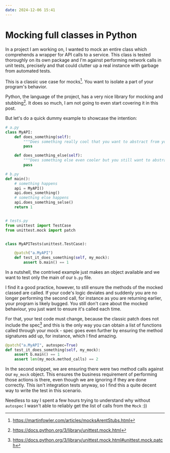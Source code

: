 ```yaml
---
date: 2024-12-06 15:41
---
```


# Mocking full classes in Python

In a project I am working on, I wanted to mock an entire class which comprehends a wrapper for API calls to a service.
This class is tested thoroughly on its own package and I'm against performing network calls in unit tests, precisely and that could clutter up a real instance with garbage from automated tests.

This is a classic use case for mocks[^1]. You want to isolate a part of your program's behavior.

Python, the language of the project, has a very nice library for mocking and stubbing[^2]. It does so much, I am not going to even start covering it in this post.

But let's do a quick dummy example to showcase the intention:


```python
# a.py
class MyAPI:
    def does_something(self):
        """Does something really cool that you want to abstract from your tests"""
        pass

    def does_something_else(self):
        """Does something else even cooler but you still want to abstract from your tests"""
        pass

# b.py
def main():
    # something happens
    api = MyAPI()
    api.does_something()
    # something else happens
    api.does_something_selse()
    return 1


# tests.py
from unittest import TestCase
from unittest.mock import patch


class MyAPITests(unittest.TestCase):

    @patch("a.MyAPI")
    def test_it_does_something(self, my_mock):
        assert b.main() == 1
```

In a nutshell, the contrived example just makes an object available and we want to test only the main of our `b.py` file.

I find it a good practice, however, to still ensure the methods of the mocked classed are called. If your code's logic deviates and suddenly you are no longer performing the second call, for instance as you are returning earlier, your program is likely bugged. You still don't care about the mocked behaviour, you just want to ensure it's called each time.

For that, your test code must change, because the classic patch does not include the spec[^3] and this is the only way you can obtain a list of functions called through your mock - spec goes even further by ensuring the method signatures add up, for instance, which I find amazing.

```python
@patch("a.MyAPI", autospec=True)
def test_it_does_something(self, my_mock):
    assert b.main() == 1
    assert len(my_mock.method_calls) == 2
```

In the second snippet, we are ensuring there were two method calls against our `my_mock` object. This ensures the business requirement of performing those actions is there, even though we are ignoring if they are done correctly. This isn't integration tests anyway, so I find this a quite decent way to write the test in this scenario.

Needless to say I spent a few hours trying to understand why without `autospec` I wasn't able to reliably get the list of calls from the `Mock` :))


[^1]: https://martinfowler.com/articles/mocksArentStubs.html
[^2]: https://docs.python.org/3/library/unittest.mock.html
[^3]: https://docs.python.org/3/library/unittest.mock.html#unittest.mock.patch
